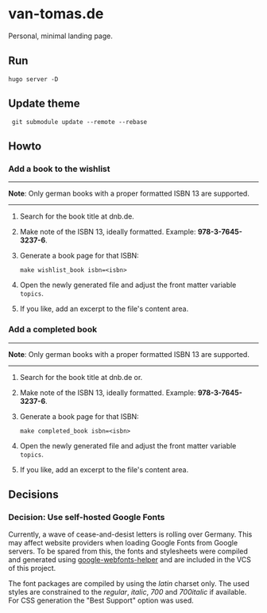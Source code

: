 # van-tomas.de

Personal, minimal landing page.

## Run

    hugo server -D

## Update theme

     git submodule update --remote --rebase

## Howto

### Add a book to the wishlist

---

**Note**: Only german books with a proper formatted ISBN 13 are supported.

---

1. Search for the book title at dnb.de.
2. Make note of the ISBN 13, ideally formatted. Example: **978-3-7645-3237-6**.
3. Generate a book page for that ISBN:

       make wishlist_book isbn=<isbn>

4. Open the newly generated file and adjust the front matter variable `topics`.
5. If you like, add an excerpt to the file's content area.

### Add a completed book

---

**Note**: Only german books with a proper formatted ISBN 13 are supported.

---

1. Search for the book title at dnb.de or.
2. Make note of the ISBN 13, ideally formatted. Example: **978-3-7645-3237-6**.
3. Generate a book page for that ISBN:

       make completed_book isbn=<isbn>

4. Open the newly generated file and adjust the front matter variable `topics`.
5. If you like, add an excerpt to the file's content area.

## Decisions

### Decision: Use self-hosted Google Fonts

Currently, a wave of cease-and-desist letters is rolling over Germany. This may
affect website providers when loading Google Fonts from Google servers. To be
spared from this, the fonts and stylesheets were compiled and generated using
[google-webfonts-helper](https://gwfh.mranftl.com/fonts) and
are included in the VCS of this project.

The font packages are compiled by using the _latin_ charset only. The used
styles are constrained to the _regular_, _italic_, _700_ and _700italic_ if
available. For CSS generation the "Best Support" option was used.
